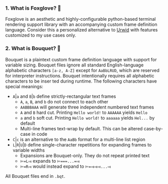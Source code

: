 ### 1. What is Foxglove? 🌷
Foxglove is an aesthetic and highly-configurable python-based terminal rendering support library with an accompanying custom frame definition language. Consider this a personalized alternative to [Urwid](https://urwid.org) with features customized to my use cases only.

### 2. What is Bouquet? 💐 
Bouquet is a plaintext custom frame definition language with support for variable sizing. Bouquet files ignore all standard English-language alphabetic characters `[a-z, A-Z]` except for `AaBbLRUD`, which are reserved for interpreter instructions. Bouquet intentionally requires all alphabetic characters to be inser
ted during runtime. The following characters have special meanings:
 - `A`|`a` and `B`|`b` define strictly-rectangular text frames
   - `A`, `a`, `B`, and `b` do not connect to each other
   - `AABBBAAA` will generate three independent numbered text frames
   - `A` and `B` hard cut. Printing `Hello world!` to `AAAAAA` yields `Hello `
   - `a` and `b` soft cut. Printing `Hello world!` to `aaaaaa` yields `Hel...` by default
   - Multi-line frames text-wrap by default. This can be altered case-by-case in code
 - `C`|`c` is an alternative to the `AaBb` format for a multi-line list region
 - `L`|`R`|`U`|`D` define single-character repetitions for expanding frames to variable widths
   - Expansions are Bouquet-only. They do not repeat printed text
   - `⊨=L⫥` expands to `⊨===...=⫥`
   - `⊨=R⫥` would instead expand to `⊨=⫥⫥⫥...⫥`

 All Bouquet files end in `.bqt`.
